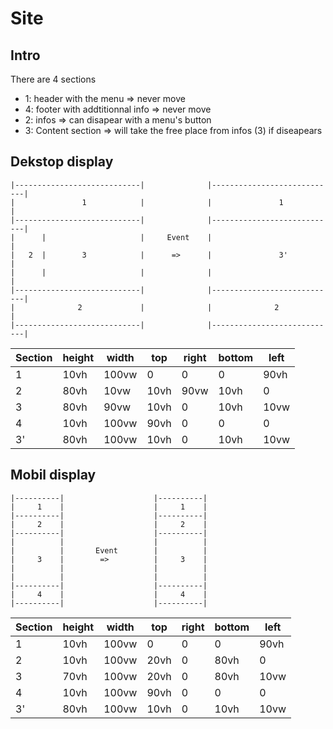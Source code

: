 
# Site

## Intro

There are 4 sections
- 1: header with the menu => never move
- 4: footer with addtitionnal info => never move
- 2: infos => can disapear with a menu's button  
- 3: Content section => will take the free place from infos (3) if diseapears

## Dekstop display

```
|----------------------------|              |----------------------------|
|               1            |              |               1            |
|----------------------------|              |----------------------------|
|      |                     |     Event    |                            |
|   2  |        3            |      =>      |               3'           |
|      |                     |              |                            |
|----------------------------|              |----------------------------|
|              2             |              |              2             |
|----------------------------|              |----------------------------|
```

| Section | height  | width | top   | right | bottom    | left  |
|-------|--------|--------|--------|--------|--------|--------|
| 1     |  10vh | 100vw | 0 | 0 | 0 | 90vh  |      
| 2     | 80vh  | 10vw | 10vh  | 90vw| 10vh    | 0 |      
| 3     | 80vh  | 90vw  | 10vh  | 0 | 10vh  | 10vw |      
| 4     | 10vh  | 100vw | 90vh  | 0 | 0 | 0 |
| 3'    | 80vh  | 100vw | 10vh  | 0 | 10vh  | 10vw |    

## Mobil display

```
|----------|                    |----------|
|     1    |                    |     1    |
|----------|                    |----------|
|     2    |                    |     2    |
|----------|                    |----------|
|          |                    |          |
|          |       Event        |          | 
|     3    |        =>          |     3    |
|          |                    |          |
|          |                    |          |
|----------|                    |----------|
|     4    |                    |     4    |
|----------|                    |----------|
```

| Section | height  | width | top   | right | bottom    | left  |
|-------|--------|--------|--------|--------|--------|--------|
| 1     |  10vh | 100vw | 0 | 0 | 0 | 90vh  |      
| 2     | 10vh  | 100vw | 20vh  | 0 | 80vh    | 0 |      
| 3     | 70vh  | 100vw  | 20vh  | 0 | 80vh  | 10vw |      
| 4     | 10vh  | 100vw | 90vh  | 0 | 0 | 0 |
| 3'    | 80vh  | 100vw | 10vh  | 0 | 10vh  | 10vw | 


